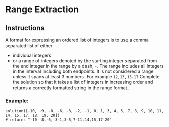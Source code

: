 # Range Extraction
## Instructions
A format for expressing an ordered list of integers is to use a comma separated list of either

- individual integers
- or a range of integers denoted by the starting integer separated from the end integer in the range by a dash, `-`. The range includes all integers in the interval including both endpoints. It is not considered a range unless it spans at least 3 numbers. For example `12,13,15-17`
Complete the solution so that it takes a list of integers in increasing order and returns a correctly formatted string in the range format.

### Example:
```
solution([-10, -9, -8, -6, -3, -2, -1, 0, 1, 3, 4, 5, 7, 8, 9, 10, 11, 14, 15, 17, 18, 19, 20])
# returns "-10--8,-6,-3-1,3-5,7-11,14,15,17-20"
```
